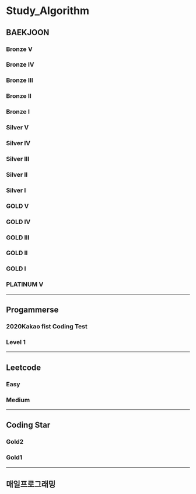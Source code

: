 # Study_Algorithm
## BAEKJOON
### Bronze Ⅴ
### Bronze Ⅳ
### Bronze Ⅲ
### Bronze Ⅱ
### Bronze Ⅰ

### Silver V
### Silver Ⅳ
### Silver Ⅲ
### Silver Ⅱ
### Silver Ⅰ

### GOLD V
### GOLD Ⅳ
### GOLD Ⅲ
### GOLD Ⅱ
### GOLD Ⅰ

### PLATINUM Ⅴ
---
## Progammerse
### 2020Kakao fist Coding Test
### Level 1

---
## Leetcode
### Easy
### Medium

---
## Coding Star
### Gold2
### Gold1


---

## 매일프로그래밍
